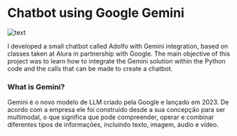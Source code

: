 # Chatbot using Google Gemini
 ![text](https://s2-epocanegocios.glbimg.com/fodItrHgpq9M6K2Uk4BQzq23YjI=/0x0:2560x1440/984x0/smart/filters:strip_icc()/i.s3.glbimg.com/v1/AUTH_e536e40f1baf4c1a8bf1ed12d20577fd/internal_photos/bs/2023/L/A/SOrIBiQSOiJcCGFMZffg/google-anuncia-seu-novo-modelo-de-ia-chamado-de-gemini-scaled.jpg)

I developed a small chatbot called Adolfo with Gemini integration, based on classes taken at Alura in partnership with Google. The main objective of this project was to learn how to integrate the Gemini solution within the Python code and the calls that can be made to create a chatbot.

### What is Gemini?
Gemini é o novo modelo de LLM criado pela Google e lançado em 2023. De acordo com a empresa ele foi construído desde a sua concepção para ser multimodal, o que significa que pode compreender, operar e combinar diferentes tipos de informações, incluindo texto, imagem, áudio e vídeo.


